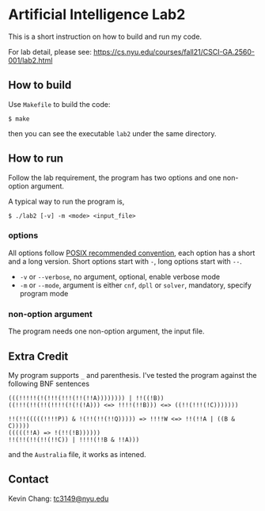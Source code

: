 # Artificial Intelligence Lab2
This is a short instruction on how to build and run my code.

For lab detail, please see: https://cs.nyu.edu/courses/fall21/CSCI-GA.2560-001/lab2.html

## How to build
Use `Makefile` to build the code:
```
$ make
```

then you can see the executable `lab2` under the same directory.


## How to run
Follow the lab requirement, the program has two options and one non-option argument.

A typical way to run the program is,
```
$ ./lab2 [-v] -m <mode> <input_file>
```

### options
All options follow [POSIX recommended convention](https://www.gnu.org/software/libc/manual/html_node/Argument-Syntax.html), each option has a short and a long version. Short options start with `-`, long options start with `--`.

- `-v` or `--verbose`, no argument, optional, enable verbose mode
- `-m` or `--mode`, argument is either `cnf`, `dpll` or `solver`, mandatory, specify program mode

### non-option argument
The program needs one non-option argument, the input file.

## Extra Credit
My program supports `_` and parenthesis. I've tested the program against the following BNF sentences
```
(((!!!!!(!(!!!(!!!(!!(!!A)))))))) | !!((!B))
((!!!(!!(!!(!!!!(!(!(!A))) <=> !!!!(!!B))) <=> ((!!(!!!(!C)))))))
```
```
!!(!!(((((!!!!P)) & !(!!(!!(!!Q))))) => !!!!W <=> !!(!!A | ((B & C)))))
(((((!!A) => !(!!(!B))))))
!!(!!(!!(!!(!!C)) | !!!!(!!B & !!A)))
```

and the `Australia` file, it works as intened.


## Contact
Kevin Chang: tc3149@nyu.edu
